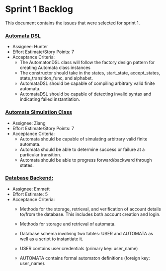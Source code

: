 # Sprint 1 Backlog

This document contains the issues that were selected for sprint 1.

### [Automata DSL](https://github.com/Holindauer/AutomataSim/issues/9)

- Assignee: Hunter
- Effort Estimate/Story Points: 7
- Acceptance Criteria:
     - The AutomatonDSL class will follow the factory design pattern for creating Automata class instances
    - The constructor should take in the states, start_state, accept_states, state_transition_func, and alphabet.
    - AutomataDSL should be capable of compiling arbitrary valid finite automata.
    - AutomataDSL should be capable of detecting invalid syntax and indicating failed instantiation.

### [Automata Simulation Class](https://github.com/users/Holindauer/projects/6/views/1?pane=issue&itemId=100018164&issue=Holindauer%7CAutomataSim%7C9)
- Assignee: Ziang
- Effort Estimate/Story Points: 7
- Acceptance Criteria:
    - Automata should be capable of simulating arbitrary valid finite automata.
    - Automata should be able to determine success or failure at a particular transition.
    - Automata should be able to progress forward/backward through states.

### [Database Backend:](https://github.com/users/Holindauer/projects/6/views/1?pane=issue&itemId=100018471&issue=Holindauer%7CAutomataSim%7C10)
- Assignee: Emmett
- Effort Estimate: 5
- Acceptance Criteria: 
    - Methods for the storage, retrieval, and verification of account details to/from the database. This includes both account creation and login.
    - Methods for storage and retrieval of automata.
    - Database schema involving two tables: USER and AUTOMATA as well as a script to instantiate it.

     - USER contains user credentials (primary key: user_name)
    - AUTOMATA contains formal automaton definitions (foreign key: user_name).


